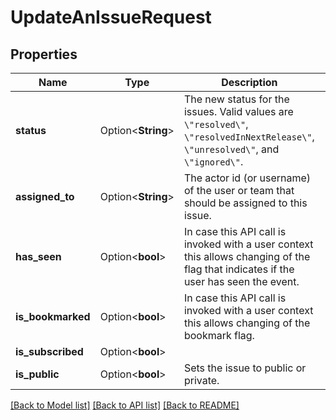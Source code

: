 # UpdateAnIssueRequest

## Properties

Name | Type | Description | Notes
------------ | ------------- | ------------- | -------------
**status** | Option<**String**> | The new status for the issues. Valid values are `\"resolved\"`, `\"resolvedInNextRelease\"`, `\"unresolved\"`, and `\"ignored\"`. | [optional]
**assigned_to** | Option<**String**> | The actor id (or username) of the user or team that should be assigned to this issue. | [optional]
**has_seen** | Option<**bool**> | In case this API call is invoked with a user context this allows changing of the flag that indicates if the user has seen the event. | [optional]
**is_bookmarked** | Option<**bool**> | In case this API call is invoked with a user context this allows changing of the bookmark flag. | [optional]
**is_subscribed** | Option<**bool**> |  | [optional]
**is_public** | Option<**bool**> | Sets the issue to public or private. | [optional]

[[Back to Model list]](../README.md#documentation-for-models) [[Back to API list]](../README.md#documentation-for-api-endpoints) [[Back to README]](../README.md)


